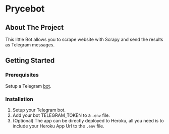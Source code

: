 <!-- ABOUT THE PROJECT -->
# Prycebot
## About The Project

This little Bot allows you to scrape website with Scrapy and send the results as Telegram messages.

<!-- GETTING STARTED -->
## Getting Started

### Prerequisites

Setup a Telegram [bot](https://core.telegram.org/bots).

### Installation
1. Setup your Telegram bot.
2. Add your bot TELEGRAM_TOKEN to a `.env` file.
3. (Optional) The app can be directly deployed to Heroku, all you need is to include your Heroku App Url to the `.env` file.

